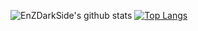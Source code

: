 ![EnZDarkSide's github stats](https://github-readme-stats.vercel.app/api?username=enzdarkside&show_icons=true&theme=radical)
[![Top Langs](https://github-readme-stats.vercel.app/api/top-langs/?username=enzdarkside&layout=compact)](https://github.com/anuraghazra/github-readme-stats)
